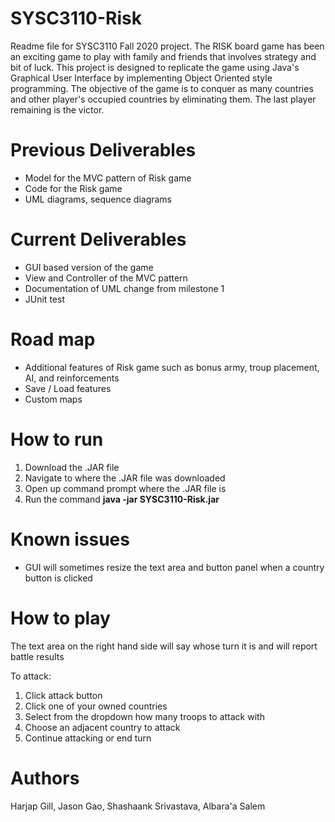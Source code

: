 # SYSC3110-Risk
Readme file for SYSC3110 Fall 2020 project. 
The RISK board game has been an exciting game to play with family and friends that involves strategy and bit of luck. This project is designed to replicate
the game using Java's Graphical User Interface by implementing Object Oriented style programming. 
The objective of the game is to conquer as many countries and other player's occupied countries by eliminating them. The last player remaining is the victor. 

# Previous Deliverables
- Model for the MVC pattern of Risk game
- Code for the Risk game 
- UML diagrams, sequence diagrams

# Current Deliverables
- GUI based version of the game
- View and Controller of the MVC pattern
- Documentation of UML change from milestone 1
- JUnit test

# Road map
- Additional features of Risk game such as bonus army, troup placement, AI, and reinforcements
- Save / Load features
- Custom maps

# How to run
1. Download the .JAR file
2. Navigate to where the .JAR file was downloaded
3. Open up command prompt where the .JAR file is
4. Run the command **java -jar SYSC3110-Risk.jar**

# Known issues
- GUI will sometimes resize the text area and button panel when a country button is clicked

# How to play
The text area on the right hand side will say whose turn it is and will report battle results

To attack:
1. Click attack button
2. Click one of your owned countries
3. Select from the dropdown how many troops to attack with
4. Choose an adjacent country to attack
5. Continue attacking or end turn

# Authors
Harjap Gill, Jason Gao, Shashaank Srivastava, Albara'a Salem


